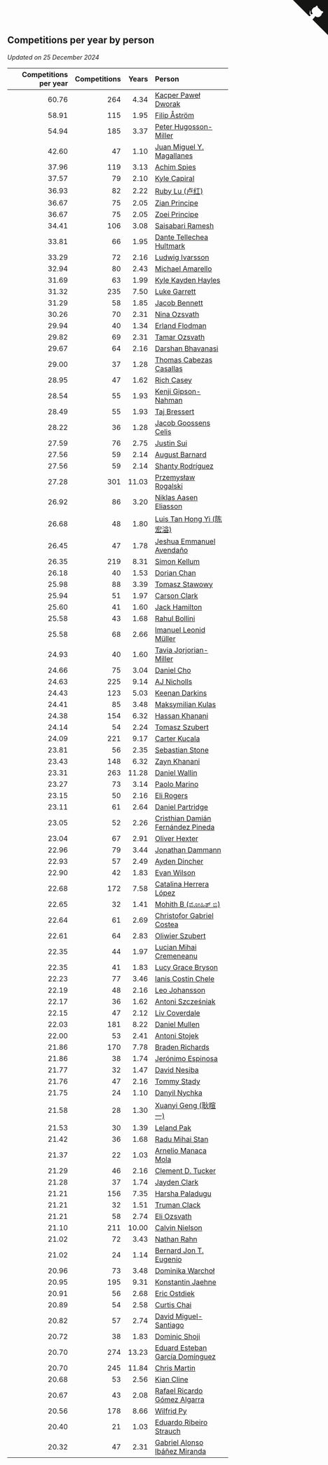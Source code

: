 ## Competitions per year by person

*Updated on 25 December 2024*

| Competitions per year | Competitions | Years | Person |
| ---: | ---: | ---: | :--- |
| 60.76 | 264 | 4.34 | [Kacper Paweł Dworak](https://www.worldcubeassociation.org/persons/2020DWOR01) |
| 58.91 | 115 | 1.95 | [Filip Åström](https://www.worldcubeassociation.org/persons/2023ASTR01) |
| 54.94 | 185 | 3.37 | [Peter Hugosson-Miller](https://www.worldcubeassociation.org/persons/2021HUGO01) |
| 42.60 | 47 | 1.10 | [Juan Miguel Y. Magallanes](https://www.worldcubeassociation.org/persons/2023MAGA09) |
| 37.96 | 119 | 3.13 | [Achim Spies](https://www.worldcubeassociation.org/persons/2021SPIE01) |
| 37.57 | 79 | 2.10 | [Kyle Capiral](https://www.worldcubeassociation.org/persons/2022CAPI02) |
| 36.93 | 82 | 2.22 | [Ruby Lu (卢红)](https://www.worldcubeassociation.org/persons/2022LURU01) |
| 36.67 | 75 | 2.05 | [Zian Principe](https://www.worldcubeassociation.org/persons/2022PRIN08) |
| 36.67 | 75 | 2.05 | [Zoei Principe](https://www.worldcubeassociation.org/persons/2022PRIN09) |
| 34.41 | 106 | 3.08 | [Saisabari Ramesh](https://www.worldcubeassociation.org/persons/2021RAME01) |
| 33.81 | 66 | 1.95 | [Dante Tellechea Hultmark](https://www.worldcubeassociation.org/persons/2023HULT01) |
| 33.29 | 72 | 2.16 | [Ludwig Ivarsson](https://www.worldcubeassociation.org/persons/2022IVAR01) |
| 32.94 | 80 | 2.43 | [Michael Amarello](https://www.worldcubeassociation.org/persons/2022AMAR09) |
| 31.69 | 63 | 1.99 | [Kyle Kayden Hayles](https://www.worldcubeassociation.org/persons/2022HAYL02) |
| 31.32 | 235 | 7.50 | [Luke Garrett](https://www.worldcubeassociation.org/persons/2017GARR05) |
| 31.29 | 58 | 1.85 | [Jacob Bennett](https://www.worldcubeassociation.org/persons/2023BENN04) |
| 30.26 | 70 | 2.31 | [Nina Ozsvath](https://www.worldcubeassociation.org/persons/2022OZSV03) |
| 29.94 | 40 | 1.34 | [Erland Flodman](https://www.worldcubeassociation.org/persons/2023FLOD01) |
| 29.82 | 69 | 2.31 | [Tamar Ozsvath](https://www.worldcubeassociation.org/persons/2022OZSV04) |
| 29.67 | 64 | 2.16 | [Darshan Bhavanasi](https://www.worldcubeassociation.org/persons/2022BHAV01) |
| 29.00 | 37 | 1.28 | [Thomas Cabezas Casallas](https://www.worldcubeassociation.org/persons/2023CASA08) |
| 28.95 | 47 | 1.62 | [Rich Casey](https://www.worldcubeassociation.org/persons/2023CASE06) |
| 28.54 | 55 | 1.93 | [Kenji Gipson-Nahman](https://www.worldcubeassociation.org/persons/2023GIPS01) |
| 28.49 | 55 | 1.93 | [Taj Bressert](https://www.worldcubeassociation.org/persons/2023BRES01) |
| 28.22 | 36 | 1.28 | [Jacob Goossens Celis](https://www.worldcubeassociation.org/persons/2023CELI06) |
| 27.59 | 76 | 2.75 | [Justin Sui](https://www.worldcubeassociation.org/persons/2022SUIJ01) |
| 27.56 | 59 | 2.14 | [August Barnard](https://www.worldcubeassociation.org/persons/2022BARN21) |
| 27.56 | 59 | 2.14 | [Shanty Rodríguez](https://www.worldcubeassociation.org/persons/2022CUBI01) |
| 27.28 | 301 | 11.03 | [Przemysław Rogalski](https://www.worldcubeassociation.org/persons/2013ROGA02) |
| 26.92 | 86 | 3.20 | [Niklas Aasen Eliasson](https://www.worldcubeassociation.org/persons/2021ELIA01) |
| 26.68 | 48 | 1.80 | [Luis Tan Hong Yi (陈宏溢)](https://www.worldcubeassociation.org/persons/2023YILU01) |
| 26.45 | 47 | 1.78 | [Jeshua Emmanuel Avendaño](https://www.worldcubeassociation.org/persons/2023AVEN01) |
| 26.35 | 219 | 8.31 | [Simon Kellum](https://www.worldcubeassociation.org/persons/2016KELL12) |
| 26.18 | 40 | 1.53 | [Dorian Chan](https://www.worldcubeassociation.org/persons/2023DORI01) |
| 25.98 | 88 | 3.39 | [Tomasz Stawowy](https://www.worldcubeassociation.org/persons/2021STAW01) |
| 25.94 | 51 | 1.97 | [Carson Clark](https://www.worldcubeassociation.org/persons/2023CLAR02) |
| 25.60 | 41 | 1.60 | [Jack Hamilton](https://www.worldcubeassociation.org/persons/2023HAMI08) |
| 25.58 | 43 | 1.68 | [Rahul Bollini](https://www.worldcubeassociation.org/persons/2023BOLL01) |
| 25.58 | 68 | 2.66 | [Imanuel Leonid Müller](https://www.worldcubeassociation.org/persons/2022MULL02) |
| 24.93 | 40 | 1.60 | [Tavia Jorjorian-Miller](https://www.worldcubeassociation.org/persons/2023JORJ01) |
| 24.66 | 75 | 3.04 | [Daniel Cho](https://www.worldcubeassociation.org/persons/2021CHOD01) |
| 24.63 | 225 | 9.14 | [AJ Nicholls](https://www.worldcubeassociation.org/persons/2015NICH04) |
| 24.43 | 123 | 5.03 | [Keenan Darkins](https://www.worldcubeassociation.org/persons/2019DARK02) |
| 24.41 | 85 | 3.48 | [Maksymilian Kulas](https://www.worldcubeassociation.org/persons/2021KULA02) |
| 24.38 | 154 | 6.32 | [Hassan Khanani](https://www.worldcubeassociation.org/persons/2018KHAN26) |
| 24.14 | 54 | 2.24 | [Tomasz Szubert](https://www.worldcubeassociation.org/persons/2022SZUB02) |
| 24.09 | 221 | 9.17 | [Carter Kucala](https://www.worldcubeassociation.org/persons/2015KUCA01) |
| 23.81 | 56 | 2.35 | [Sebastian Stone](https://www.worldcubeassociation.org/persons/2022STON09) |
| 23.43 | 148 | 6.32 | [Zayn Khanani](https://www.worldcubeassociation.org/persons/2018KHAN28) |
| 23.31 | 263 | 11.28 | [Daniel Wallin](https://www.worldcubeassociation.org/persons/2013WALL03) |
| 23.27 | 73 | 3.14 | [Paolo Marino](https://www.worldcubeassociation.org/persons/2021MARI04) |
| 23.15 | 50 | 2.16 | [Eli Rogers](https://www.worldcubeassociation.org/persons/2022ROGE05) |
| 23.11 | 61 | 2.64 | [Daniel Partridge](https://www.worldcubeassociation.org/persons/2022PART02) |
| 23.05 | 52 | 2.26 | [Cristhian Damián Fernández Pineda](https://www.worldcubeassociation.org/persons/2022PINE05) |
| 23.04 | 67 | 2.91 | [Oliver Hexter](https://www.worldcubeassociation.org/persons/2022HEXT01) |
| 22.96 | 79 | 3.44 | [Jonathan Dammann](https://www.worldcubeassociation.org/persons/2021DAMM01) |
| 22.93 | 57 | 2.49 | [Ayden Dincher](https://www.worldcubeassociation.org/persons/2022DINC01) |
| 22.90 | 42 | 1.83 | [Evan Wilson](https://www.worldcubeassociation.org/persons/2023WILS11) |
| 22.68 | 172 | 7.58 | [Catalina Herrera López](https://www.worldcubeassociation.org/persons/2017LOPE31) |
| 22.65 | 32 | 1.41 | [Mohith B (ಮೋಹಿತ್ ಬಿ)](https://www.worldcubeassociation.org/persons/2023BMOH01) |
| 22.64 | 61 | 2.69 | [Christofor Gabriel Costea](https://www.worldcubeassociation.org/persons/2022COST03) |
| 22.61 | 64 | 2.83 | [Oliwier Szubert](https://www.worldcubeassociation.org/persons/2022SZUB01) |
| 22.35 | 44 | 1.97 | [Lucian Mihai Cremeneanu](https://www.worldcubeassociation.org/persons/2023CREM01) |
| 22.35 | 41 | 1.83 | [Lucy Grace Bryson](https://www.worldcubeassociation.org/persons/2023BRYS01) |
| 22.23 | 77 | 3.46 | [Ianis Costin Chele](https://www.worldcubeassociation.org/persons/2021CHEL01) |
| 22.19 | 48 | 2.16 | [Leo Johansson](https://www.worldcubeassociation.org/persons/2022JOHA08) |
| 22.17 | 36 | 1.62 | [Antoni Szcześniak](https://www.worldcubeassociation.org/persons/2023SZCZ04) |
| 22.15 | 47 | 2.12 | [Liv Coverdale](https://www.worldcubeassociation.org/persons/2022COVE02) |
| 22.03 | 181 | 8.22 | [Daniel Mullen](https://www.worldcubeassociation.org/persons/2016MULL04) |
| 22.00 | 53 | 2.41 | [Antoni Stojek](https://www.worldcubeassociation.org/persons/2022STOJ03) |
| 21.86 | 170 | 7.78 | [Braden Richards](https://www.worldcubeassociation.org/persons/2017RICH02) |
| 21.86 | 38 | 1.74 | [Jerónimo Espinosa](https://www.worldcubeassociation.org/persons/2023ESPI07) |
| 21.77 | 32 | 1.47 | [David Nesiba](https://www.worldcubeassociation.org/persons/2023NESI01) |
| 21.76 | 47 | 2.16 | [Tommy Stady](https://www.worldcubeassociation.org/persons/2022STAD01) |
| 21.75 | 24 | 1.10 | [Danyil Nychka](https://www.worldcubeassociation.org/persons/2023NYCH01) |
| 21.58 | 28 | 1.30 | [Xuanyi Geng (耿暄一)](https://www.worldcubeassociation.org/persons/2023GENG02) |
| 21.53 | 30 | 1.39 | [Leland Pak](https://www.worldcubeassociation.org/persons/2023PAKL02) |
| 21.42 | 36 | 1.68 | [Radu Mihai Stan](https://www.worldcubeassociation.org/persons/2023STAN09) |
| 21.37 | 22 | 1.03 | [Arnelio Manaca Mola](https://www.worldcubeassociation.org/persons/2023MOLA06) |
| 21.29 | 46 | 2.16 | [Clement D. Tucker](https://www.worldcubeassociation.org/persons/2022TUCK09) |
| 21.28 | 37 | 1.74 | [Jayden Clark](https://www.worldcubeassociation.org/persons/2023CLAR13) |
| 21.21 | 156 | 7.35 | [Harsha Paladugu](https://www.worldcubeassociation.org/persons/2017PALA08) |
| 21.21 | 32 | 1.51 | [Truman Clack](https://www.worldcubeassociation.org/persons/2023CLAC02) |
| 21.21 | 58 | 2.74 | [Eli Ozsvath](https://www.worldcubeassociation.org/persons/2022OZSV01) |
| 21.10 | 211 | 10.00 | [Calvin Nielson](https://www.worldcubeassociation.org/persons/2014NIEL03) |
| 21.02 | 72 | 3.43 | [Nathan Rahn](https://www.worldcubeassociation.org/persons/2021RAHN01) |
| 21.02 | 24 | 1.14 | [Bernard Jon T. Eugenio](https://www.worldcubeassociation.org/persons/2023EUGE02) |
| 20.96 | 73 | 3.48 | [Dominika Warchoł](https://www.worldcubeassociation.org/persons/2021WARC01) |
| 20.95 | 195 | 9.31 | [Konstantin Jaehne](https://www.worldcubeassociation.org/persons/2015JAEH01) |
| 20.91 | 56 | 2.68 | [Eric Ostdiek](https://www.worldcubeassociation.org/persons/2022OSTD01) |
| 20.89 | 54 | 2.58 | [Curtis Chai](https://www.worldcubeassociation.org/persons/2022CHAI02) |
| 20.82 | 57 | 2.74 | [David Miguel-Santiago](https://www.worldcubeassociation.org/persons/2022MIGU02) |
| 20.72 | 38 | 1.83 | [Dominic Shoji](https://www.worldcubeassociation.org/persons/2023SHOJ01) |
| 20.70 | 274 | 13.23 | [Eduard Esteban García Domínguez](https://www.worldcubeassociation.org/persons/2011EDUA01) |
| 20.70 | 245 | 11.84 | [Chris Martin](https://www.worldcubeassociation.org/persons/2013MART03) |
| 20.68 | 53 | 2.56 | [Kian Cline](https://www.worldcubeassociation.org/persons/2022CLIN01) |
| 20.67 | 43 | 2.08 | [Rafael Ricardo Gómez Algarra](https://www.worldcubeassociation.org/persons/2022ALGA01) |
| 20.56 | 178 | 8.66 | [Wilfrid Py](https://www.worldcubeassociation.org/persons/2016PYWI01) |
| 20.40 | 21 | 1.03 | [Eduardo Ribeiro Strauch](https://www.worldcubeassociation.org/persons/2023STRA33) |
| 20.32 | 47 | 2.31 | [Gabriel Alonso Ibáñez Miranda](https://www.worldcubeassociation.org/persons/2022MIRA06) |


<a href="https://github.com/jonatanklosko/wca_statistics" class="github-corner" aria-label="View source on Github"><svg width="80" height="80" viewBox="0 0 250 250" style="fill:#151513; color:#fff; position: absolute; top: 0; border: 0; right: 0;" aria-hidden="true"><path d="M0,0 L115,115 L130,115 L142,142 L250,250 L250,0 Z"></path><path d="M128.3,109.0 C113.8,99.7 119.0,89.6 119.0,89.6 C122.0,82.7 120.5,78.6 120.5,78.6 C119.2,72.0 123.4,76.3 123.4,76.3 C127.3,80.9 125.5,87.3 125.5,87.3 C122.9,97.6 130.6,101.9 134.4,103.2" fill="currentColor" style="transform-origin: 130px 106px;" class="octo-arm"></path><path d="M115.0,115.0 C114.9,115.1 118.7,116.5 119.8,115.4 L133.7,101.6 C136.9,99.2 139.9,98.4 142.2,98.6 C133.8,88.0 127.5,74.4 143.8,58.0 C148.5,53.4 154.0,51.2 159.7,51.0 C160.3,49.4 163.2,43.6 171.4,40.1 C171.4,40.1 176.1,42.5 178.8,56.2 C183.1,58.6 187.2,61.8 190.9,65.4 C194.5,69.0 197.7,73.2 200.1,77.6 C213.8,80.2 216.3,84.9 216.3,84.9 C212.7,93.1 206.9,96.0 205.4,96.6 C205.1,102.4 203.0,107.8 198.3,112.5 C181.9,128.9 168.3,122.5 157.7,114.1 C157.9,116.9 156.7,120.9 152.7,124.9 L141.0,136.5 C139.8,137.7 141.6,141.9 141.8,141.8 Z" fill="currentColor" class="octo-body"></path></svg></a><style>.github-corner:hover .octo-arm{animation:octocat-wave 560ms ease-in-out}@keyframes octocat-wave{0%,100%{transform:rotate(0)}20%,60%{transform:rotate(-25deg)}40%,80%{transform:rotate(10deg)}}@media (max-width:500px){.github-corner:hover .octo-arm{animation:none}.github-corner .octo-arm{animation:octocat-wave 560ms ease-in-out}}</style>
